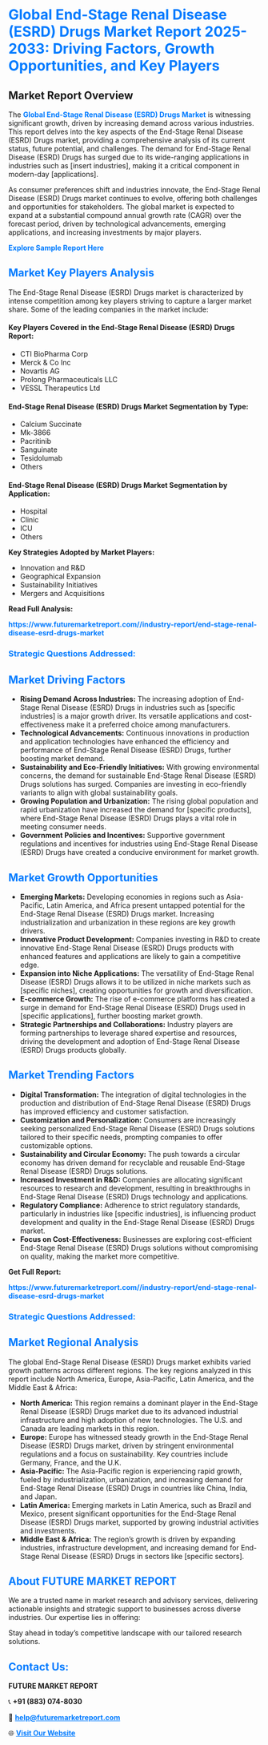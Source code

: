 <h1 style="color: #007BFF;">Global End-Stage Renal Disease (ESRD) Drugs Market Report 2025-2033: Driving Factors, Growth Opportunities, and Key Players</h1>

<section id="overview">
<h2>Market Report Overview</h2>
<p>The <a href="https://www.futuremarketreport.com//industry-report/end-stage-renal-disease-esrd-drugs-market" style="color: #007BFF; text-decoration: none;"><strong>Global End-Stage Renal Disease (ESRD) Drugs Market</strong></a> is witnessing significant growth, driven by increasing demand across various industries. This report delves into the key aspects of the End-Stage Renal Disease (ESRD) Drugs market, providing a comprehensive analysis of its current status, future potential, and challenges. The demand for End-Stage Renal Disease (ESRD) Drugs has surged due to its wide-ranging applications in industries such as [insert industries], making it a critical component in modern-day [applications].</p>
<p>As consumer preferences shift and industries innovate, the End-Stage Renal Disease (ESRD) Drugs market continues to evolve, offering both challenges and opportunities for stakeholders. The global market is expected to expand at a substantial compound annual growth rate (CAGR) over the forecast period, driven by technological advancements, emerging applications, and increasing investments by major players.</p>
</section>

<section id="overview">
<p><a href="https://www.futuremarketreport.com//request-sample/reportId=53208" style="color: #007BFF; text-decoration: none;"><strong>Explore Sample Report Here</strong></a></p>
</section>

<section id="key-players">
<h2 style="color: #007BFF;">Market Key Players Analysis</h2>
<p>The End-Stage Renal Disease (ESRD) Drugs market is characterized by intense competition among key players striving to capture a larger market share. Some of the leading companies in the market include:</p>
<h4>Key Players Covered in the End-Stage Renal Disease (ESRD) Drugs Report:</h4>
<ul><li>CTI BioPharma Corp</li><li>Merck &amp; Co Inc</li><li>Novartis AG</li><li>Prolong Pharmaceuticals LLC</li><li>VESSL Therapeutics Ltd</li></ul>
<h4>End-Stage Renal Disease (ESRD) Drugs Market Segmentation by Type:</h4>
<ul><li>Calcium Succinate</li><li>Mk-3866</li><li>Pacritinib</li><li>Sanguinate</li><li>Tesidolumab</li><li>Others</li></ul>

<h4>End-Stage Renal Disease (ESRD) Drugs Market Segmentation by Application:</h4>
<ul><li>Hospital</li><li>Clinic</li><li>ICU</li><li>Others</li></ul>
<p><strong>Key Strategies Adopted by Market Players:</strong></p>
<ul>
<li>Innovation and R&D</li>
<li>Geographical Expansion</li>
<li>Sustainability Initiatives</li>
<li>Mergers and Acquisitions</li>
</ul>
</section>

<section>
<p><strong>Read Full Analysis: </strong></p><a href="https://www.futuremarketreport.com//industry-report/end-stage-renal-disease-esrd-drugs-market" style="color: #007BFF; text-decoration: none;"><strong>https://www.futuremarketreport.com//industry-report/end-stage-renal-disease-esrd-drugs-market</strong></a>
<h3 style="color: #007BFF;">Strategic Questions Addressed:</h3>
</section>

<section id="driving-factors">
<h2 style="color: #007BFF;">Market Driving Factors</h2>
<ul>
<li><strong>Rising Demand Across Industries:</strong> The increasing adoption of End-Stage Renal Disease (ESRD) Drugs in industries such as [specific industries] is a major growth driver. Its versatile applications and cost-effectiveness make it a preferred choice among manufacturers.</li>
<li><strong>Technological Advancements:</strong> Continuous innovations in production and application technologies have enhanced the efficiency and performance of End-Stage Renal Disease (ESRD) Drugs, further boosting market demand.</li>
<li><strong>Sustainability and Eco-Friendly Initiatives:</strong> With growing environmental concerns, the demand for sustainable End-Stage Renal Disease (ESRD) Drugs solutions has surged. Companies are investing in eco-friendly variants to align with global sustainability goals.</li>
<li><strong>Growing Population and Urbanization:</strong> The rising global population and rapid urbanization have increased the demand for [specific products], where End-Stage Renal Disease (ESRD) Drugs plays a vital role in meeting consumer needs.</li>
<li><strong>Government Policies and Incentives:</strong> Supportive government regulations and incentives for industries using End-Stage Renal Disease (ESRD) Drugs have created a conducive environment for market growth.</li>
</ul>
</section>

<section id="growth-opportunities">
<h2 style="color: #007BFF;">Market Growth Opportunities</h2>
<ul>
<li><strong>Emerging Markets:</strong> Developing economies in regions such as Asia-Pacific, Latin America, and Africa present untapped potential for the End-Stage Renal Disease (ESRD) Drugs market. Increasing industrialization and urbanization in these regions are key growth drivers.</li>
<li><strong>Innovative Product Development:</strong> Companies investing in R&D to create innovative End-Stage Renal Disease (ESRD) Drugs products with enhanced features and applications are likely to gain a competitive edge.</li>
<li><strong>Expansion into Niche Applications:</strong> The versatility of End-Stage Renal Disease (ESRD) Drugs allows it to be utilized in niche markets such as [specific niches], creating opportunities for growth and diversification.</li>
<li><strong>E-commerce Growth:</strong> The rise of e-commerce platforms has created a surge in demand for End-Stage Renal Disease (ESRD) Drugs used in [specific applications], further boosting market growth.</li>
<li><strong>Strategic Partnerships and Collaborations:</strong> Industry players are forming partnerships to leverage shared expertise and resources, driving the development and adoption of End-Stage Renal Disease (ESRD) Drugs products globally.</li>
</ul>
</section>

<section id="trending-factors">
<h2 style="color: #007BFF;">Market Trending Factors</h2>
<ul>
<li><strong>Digital Transformation:</strong> The integration of digital technologies in the production and distribution of End-Stage Renal Disease (ESRD) Drugs has improved efficiency and customer satisfaction.</li>
<li><strong>Customization and Personalization:</strong> Consumers are increasingly seeking personalized End-Stage Renal Disease (ESRD) Drugs solutions tailored to their specific needs, prompting companies to offer customizable options.</li>
<li><strong>Sustainability and Circular Economy:</strong> The push towards a circular economy has driven demand for recyclable and reusable End-Stage Renal Disease (ESRD) Drugs solutions.</li>
<li><strong>Increased Investment in R&D:</strong> Companies are allocating significant resources to research and development, resulting in breakthroughs in End-Stage Renal Disease (ESRD) Drugs technology and applications.</li>
<li><strong>Regulatory Compliance:</strong> Adherence to strict regulatory standards, particularly in industries like [specific industries], is influencing product development and quality in the End-Stage Renal Disease (ESRD) Drugs market.</li>
<li><strong>Focus on Cost-Effectiveness:</strong> Businesses are exploring cost-efficient End-Stage Renal Disease (ESRD) Drugs solutions without compromising on quality, making the market more competitive.</li>
</ul>
</section>

<section>
<p><strong>Get Full Report: </strong></p><a href="https://www.futuremarketreport.com//industry-report/end-stage-renal-disease-esrd-drugs-market" style="color: #007BFF; text-decoration: none;"><strong>https://www.futuremarketreport.com//industry-report/end-stage-renal-disease-esrd-drugs-market</strong></a>
<h3 style="color: #007BFF;">Strategic Questions Addressed:</h3>
</section>


<section id="regional-analysis">
<h2 style="color: #007BFF;">Market Regional Analysis</h2>
<p>The global End-Stage Renal Disease (ESRD) Drugs market exhibits varied growth patterns across different regions. The key regions analyzed in this report include North America, Europe, Asia-Pacific, Latin America, and the Middle East & Africa:</p>
<ul>
<li><strong>North America:</strong> This region remains a dominant player in the End-Stage Renal Disease (ESRD) Drugs market due to its advanced industrial infrastructure and high adoption of new technologies. The U.S. and Canada are leading markets in this region.</li>
<li><strong>Europe:</strong> Europe has witnessed steady growth in the End-Stage Renal Disease (ESRD) Drugs market, driven by stringent environmental regulations and a focus on sustainability. Key countries include Germany, France, and the U.K.</li>
<li><strong>Asia-Pacific:</strong> The Asia-Pacific region is experiencing rapid growth, fueled by industrialization, urbanization, and increasing demand for End-Stage Renal Disease (ESRD) Drugs in countries like China, India, and Japan.</li>
<li><strong>Latin America:</strong> Emerging markets in Latin America, such as Brazil and Mexico, present significant opportunities for the End-Stage Renal Disease (ESRD) Drugs market, supported by growing industrial activities and investments.</li>
<li><strong>Middle East & Africa:</strong> The region’s growth is driven by expanding industries, infrastructure development, and increasing demand for End-Stage Renal Disease (ESRD) Drugs in sectors like [specific sectors].</li>
</ul>
</section>

<footer>
<h2 style="color: #007BFF;">About FUTURE MARKET REPORT</h2>
<p>We are a trusted name in market research and advisory services, delivering actionable insights and strategic support to businesses across diverse industries. Our expertise lies in offering:</p>

<p>Stay ahead in today’s competitive landscape with our tailored research solutions.</p>

<h2 style="color: #007BFF;">Contact Us:</h2>
<p><strong>FUTURE MARKET REPORT</strong></p>
<p>📞 <strong>+91 (883) 074-8030</strong></p>
<p>📧 <strong><a href="mailto:help@futuremarketreport.com" style="color: #007BFF;">help@futuremarketreport.com</a></strong></p>
<p>🌐 <strong><a href="https://www.futuremarketreport.com/" style="color: #007BFF;">Visit Our Website</a></strong></p>
</footer>